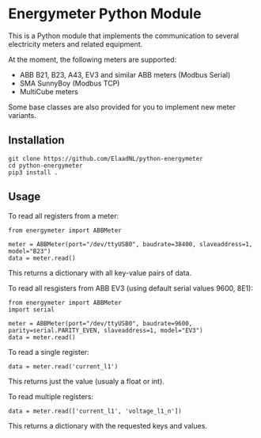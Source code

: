 # Energymeter Python Module

This is a Python module that implements the communication to several electricity meters and related equipment.

At the moment, the following meters are supported:

* ABB B21, B23, A43, EV3 and similar ABB meters (Modbus Serial)
* SMA SunnyBoy (Modbus TCP)
* MultiCube meters

Some base classes are also provided for you to implement new meter variants.

## Installation

```
git clone https://github.com/ElaadNL/python-energymeter
cd python-energymeter
pip3 install .
```

## Usage

To read all registers from a meter:

```
from energymeter import ABBMeter

meter = ABBMeter(port="/dev/ttyUSB0", baudrate=38400, slaveaddress=1, model="B23")
data = meter.read()
```

This returns a dictionary with all key-value pairs of data.

To read all resgisters from ABB EV3 (using default serial values 9600, 8E1):
```
from energymeter import ABBMeter
import serial

meter = ABBMeter(port="/dev/ttyUSB0", baudrate=9600, parity=serial.PARITY_EVEN, slaveaddress=1, model="EV3")
data = meter.read()
```

To read a single register:

```
data = meter.read('current_l1')
```

This returns just the value (usualy a float or int).

To read multiple registers:

```
data = meter.read(['current_l1', 'voltage_l1_n'])
```

This returns a dictionary with the requested keys and values.
